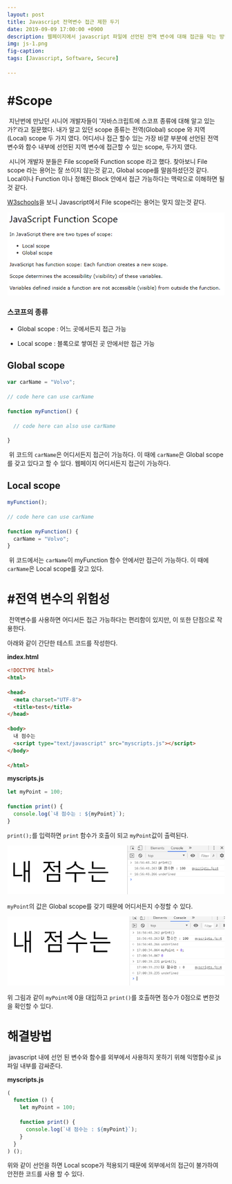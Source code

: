 ```yaml
---
layout: post
title: Javascript 전역변수 접근 제한 두기
date: 2019-09-09 17:00:00 +0900
description: 웹페이지에서 javascript 파일에 선언된 전역 변수에 대해 접근을 막는 방법 
img: js-1.png 
fig-caption: 
tags: [Javascript, Software, Secure] 

---
```


# #Scope 



​	지난번에 만났던 시니어 개발자들이 '자바스크립트에 스코프 종류에 대해 알고 있는가?'라고 질문했다. 내가 알고 있던 scope 종류는 전역(Global) scope 와 지역(Local) scope 두 가지 였다. 어디서나 접근 할수 있는 가장 바깥 부분에 선언된 전역 변수와 함수 내부에 선언된 지역 변수에 접근할 수 있는 scope, 두가지 였다.

​	시니어 개발자 분들은 File scope와 Function scope 라고 했다. 찾아보니 File scope 라는 용어는 잘 쓰이지 않는것 같고, Global scope를 말씀하셨던것 같다. Local이나 Function 이나 정해진 Block 안에서 접근 가능하다는 맥락으로 이해하면 될것 같다.



[W3schools](https://www.w3schools.com/js/js_scope.asp)을 보니 Javascript에서 File scope라는 용어는 맞지 않는것 같다. 

![1568186723955](../assets/img/2019-09/1568186723955.png)



### 스코프의 종류

- Global scope : 어느 곳에서든지 접근 가능

- Local scope : 블록으로 쌓여진 곳 안에서만 접근 가능

  

## Global scope

```javascript
var carName = "Volvo";

// code here can use carName

function myFunction() {

  // code here can also use carName 

}
```

​	위 코드의 `carName`은 어디서든지 접근이 가능하다. 이 때에 `carName`은 Global scope를 갖고 있다고 할 수 있다. 웹페이지 어디서든지 접근이 가능하다.



## Local scope

```js
myFunction();

// code here can use carName 

function myFunction() {
  carName = "Volvo";
}
```

​	위 코드에서는 `carName`이 myFunction 함수 안에서만 접근이 가능하다.  이 때에 `carName`은 Local scope를 갖고 있다.





# #전역 변수의 위험성

​	전역변수를 사용하면 어디서든 접근 가능하다는 편리함이 있지만, 이 또한 단점으로 작용한다.

아래와 같이 간단한 테스트 코드를 작성한다.

**index.html**

```html
<!DOCTYPE html>
<html>

<head>
  <meta charset="UTF-8">
  <title>test</title>
</head>

<body>
  내 점수는
  <script type="text/javascript" src="myscripts.js"></script>
</body>

</html>
```



**myscripts.js**

```javascript
let myPoint = 100;

function print() {
  console.log(`내 점수는 : ${myPoint}`);
}
```



`print();`를 입력하면 `print` 함수가 호출이 되고 `myPoint`값이 출력된다.

![1568188648106](../assets/img/2019-09/1568188648106.png)

`myPoint`의 값은 Global scope를 갖기 때문에 어디서든지 수정할 수 있다.



![1568188851085](../assets/img/2019-09/1568188851085.png)

위 그림과 같이 `myPoint`에 0을 대입하고 `print()`를 호출하면 점수가 0점으로 변한것을 확인할 수 있다.



# 해결방법

​	javascript 내에 선언 된 변수와 함수를 외부에서 사용하지 못하기 위해 익명함수로 js 파일 내부를 감싸준다.



**myscripts.js**

```javascript
(
  function () {
    let myPoint = 100;

    function print() {
      console.log(`내 점수는 : ${myPoint}`);
    }
  }
) ();
```

위와 같이 선언을 하면 Local scope가 적용되기 때문에 외부에서의 접근이 불가하여 안전한 코드를 사용 할 수 있다.


